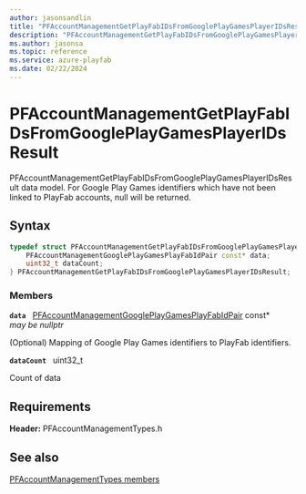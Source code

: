 ```yaml
---
author: jasonsandlin
title: "PFAccountManagementGetPlayFabIDsFromGooglePlayGamesPlayerIDsResult"
description: "PFAccountManagementGetPlayFabIDsFromGooglePlayGamesPlayerIDsResult data model. For Google Play Games identifiers which have not been linked to PlayFab accounts, null will be returned."
ms.author: jasonsa
ms.topic: reference
ms.service: azure-playfab
ms.date: 02/22/2024
---
```


# PFAccountManagementGetPlayFabIDsFromGooglePlayGamesPlayerIDsResult  

PFAccountManagementGetPlayFabIDsFromGooglePlayGamesPlayerIDsResult data model. For Google Play Games identifiers which have not been linked to PlayFab accounts, null will be returned.  

## Syntax  
  
```cpp
typedef struct PFAccountManagementGetPlayFabIDsFromGooglePlayGamesPlayerIDsResult {  
    PFAccountManagementGooglePlayGamesPlayFabIdPair const* data;  
    uint32_t dataCount;  
} PFAccountManagementGetPlayFabIDsFromGooglePlayGamesPlayerIDsResult;  
```
  
### Members  
  
**`data`** &nbsp; [PFAccountManagementGooglePlayGamesPlayFabIdPair](pfaccountmanagementgoogleplaygamesplayfabidpair.md) const*  
*may be nullptr*  
  
(Optional) Mapping of Google Play Games identifiers to PlayFab identifiers.
  
**`dataCount`** &nbsp; uint32_t  
  
Count of data
  
  
## Requirements  
  
**Header:** PFAccountManagementTypes.h
  
## See also  
[PFAccountManagementTypes members](../pfaccountmanagementtypes_members.md)  

  
  
